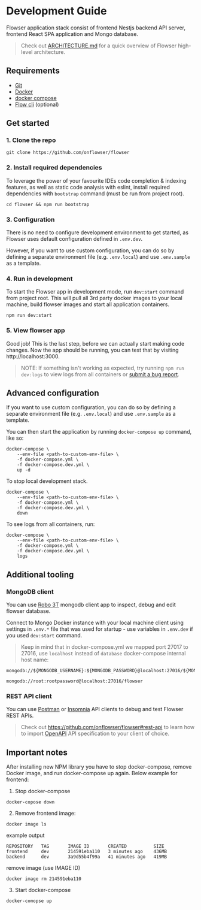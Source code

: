 # Development Guide

Flowser application stack consist of frontend Nestjs backend API server, frontend React SPA application and Mongo database.

> Check out [ARCHITECTURE.md](./ARCHITECTURE.md) for a quick overview of Flowser high-level architecture.

## Requirements
- [Git](https://git-scm.com/book/en/v2/Getting-Started-Installing-Git)
- [Docker](https://docs.docker.com/get-docker/)
- [docker compose](https://docs.docker.com/compose/install/)
- [Flow cli](https://docs.onflow.org/flow-cli/) (optional)

## Get started

### 1. Clone the repo

```
git clone https://github.com/onflowser/flowser
```

### 2. Install required dependencies

To leverage the power of your favourite IDEs code completion & indexing features, as well as static code analysis with eslint, install required dependencies with `bootstrap` command (must be run from project root).
```
cd flowser && npm run bootstrap
```

### 3. Configuration

There is no need to configure development environment to get started, as Flowser uses default configuration defined in `.env.dev`. 

However, if you want to use custom configuration, you can do so by defining a separate environment file (e.g. `.env.local`) and use `.env.sample` as a template.

### 4. Run in development

To start the Flowser app in development mode, run `dev:start` command from project root. This will pull all 3rd party docker images to your local machine, build flowser images and start all application containers.

```
npm run dev:start
```

### 5. View flowser app

Good job! This is the last step, before we can actually start making code changes. Now the app should be running, you can test that by visiting http://localhost:3000.

> NOTE: If something isn't working as expected, try running `npm run dev:logs` to view logs from all containers or [submit a bug report](https://github.com/onflowser/flowser/issues/new?assignees=bartolomej&labels=bug%2C+feedback&template=bug_report.md&title=).


## Advanced configuration

If you want to use custom configuration, you can do so by defining a separate environment file (e.g. `.env.local`) and use `.env.sample` as a template.

You can then start the application by running `docker-compose up` command, like so:

```
docker-compose \
    --env-file <path-to-custom-env-file> \
    -f docker-compose.yml \
    -f docker-compose.dev.yml \
    up -d
```

To stop local development stack.
```
docker-compose \
    --env-file <path-to-custom-env-file> \
    -f docker-compose.yml \
    -f docker-compose.dev.yml \
    down
```

To see logs from all containers, run:
```
docker-compose \
    --env-file <path-to-custom-env-file> \
    -f docker-compose.yml \
    -f docker-compose.dev.yml \
    logs
```

## Additional tooling

### MongoDB client

You can use [Robo 3T](https://robomongo.org/) mongodb client app to inspect, debug and edit flowser database.

Connect to Mongo Docker instance with your local machine client using settings in `.env.*` file that was used for startup - use variables in `.env.dev` if you used `dev:start` command.

> Keep in mind that in docker-compose.yml we mapped port 27017 to 27016, use ````localhost```` instead of ```database``` docker-compose internal host name:
```
mongodb://${MONGODB_USERNAME}:${MONGODB_PASSWORD}@localhost:27016/${MONGODB_DATABASE}

mongodb://root:rootpassword@localhost:27016/flowser
```

### REST API client

You can use [Postman](https://postman.com) or [Insomnia](https://insomnia.rest) API clients to debug and test Flowser REST APIs.

> Check out https://github.com/onflowser/flowser#rest-api to learn how to import [OpenAPI](https://www.openapis.org/) API specification to your client of choice.



## Important notes

After installing new NPM library you have to stop docker-compose, remove Docker image, and run docker-compose up again. Below example for frontend:
1. Stop docker-compose
```
docker-copose down
```
2. Remove frontend image:
```
docker image ls
```
example output
```
REPOSITORY   TAG       IMAGE ID       CREATED          SIZE
frontend     dev       214591eba110   3 minutes ago    436MB
backend      dev       3a9d55b4f99a   41 minutes ago   419MB
```
remove image (use IMAGE ID)
```
docker image rm 214591eba110
```
3. Start docker-compose
```
docker-comopse up
```
